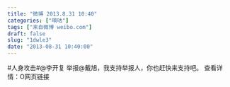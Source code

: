```yaml
---
title: "微博 2013.8.31 10:40"
categories: ["嘀咕"]
tags: ["来自微博 weibo.com"]
draft: false
slug: "1dwle3"
date: "2013-08-31 10:40:00"
---
```


<p>#人身攻击#@李开复 举报@戴旭，我支持举报人，你也赶快来支持吧。 查看详情：O网页链接 ​​​​</p>
